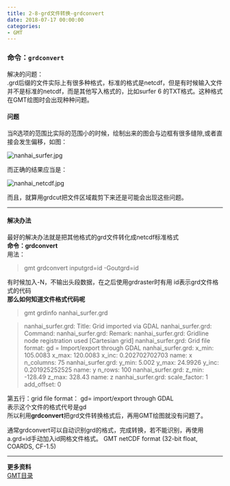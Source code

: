 ```yaml
---
title: 2-8-grd文件转换-grdconvert
date: 2018-07-17 00:00:00
categories:
- GMT
---
```

### 命令：`grdconvert`
解决的问题：  
.grd后缀的文件实际上有很多种格式，标准的格式是netcdf，但是有时候输入文件并不是标准的netcdf，而是其他写入格式的，比如surfer 6 的TXT格式。这种格式在GMT绘图时会出现种种问题。  
#### 问题
当R选项的范围比实际的范围小的时候，绘制出来的图会与边框有很多缝隙,或者直接会发生偏移，如图：  

![nanhai_surfer.jpg](https://upload-images.jianshu.io/upload_images/7955445-a418c70de8ecbc68.jpg?imageMogr2/auto-orient/strip%7CimageView2/2/w/440)

而正确的结果应当是：  

![nanhai_netcdf.jpg](https://upload-images.jianshu.io/upload_images/7955445-ef5e207180efae38.jpg?imageMogr2/auto-orient/strip%7CimageView2/2/w/440)


而且，就算用grdcut把文件区域裁剪下来还是可能会出现这些问题。

---
#### 解决办法
最好的解决办法就是把其他格式的grd文件转化成netcdf标准格式    
**命令：grdconvert**  
用法：
> gmt grdconvert inputgrd=id -Goutgrd=id 

有时候加入-N，不输出头段数据，在之后使用grdraster时有用
id表示grd文件格式的代码   
**那么如何知道文件格式代码呢**  
> gmt grdinfo nanhai_surfer.grd  

> nanhai_surfer.grd: Title: Grid imported via GDAL                                                                        nanhai_surfer.grd: Command:                                                                                             nanhai_surfer.grd: Remark:                                                                                              nanhai_surfer.grd: Gridline node registration used [Cartesian grid]                                                     nanhai_surfer.grd: Grid file format: gd = Import/export through GDAL                                                    nanhai_surfer.grd: x_min: 105.0083 x_max: 120.0083 x_inc: 0.202702702703 name: x n_columns: 75                          nanhai_surfer.grd: y_min: 5.002 y_max: 24.9926 y_inc: 0.201925252525 name: y n_rows: 100                                nanhai_surfer.grd: z_min: -128.49 z_max: 328.43 name: z                                                                 nanhai_surfer.grd: scale_factor: 1 add_offset: 0 

第五行：grid file format： gd= import/export through GDAL  
表示这个文件的格式代号是gd  
所以利用**grdconvert**把grd文件转换格式后，再用GMT绘图就没有问题了。


通常grdconvert可以自动识别grd的格式，完成转换，若不能识别，再使用a.grd=id手动加入id网格文件格式。
GMT netCDF format (32-bit float, COARDS, CF-1.5)

---
**更多资料**  
[GMT目录](https://www.jianshu.com/p/321f67983c42)
